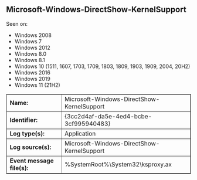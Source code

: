 ## Microsoft-Windows-DirectShow-KernelSupport

Seen on:
* Windows 2008
* Windows 7
* Windows 2012
* Windows 8.0
* Windows 8.1
* Windows 10 (1511, 1607, 1703, 1709, 1803, 1809, 1903, 1909, 2004, 20H2)
* Windows 2016
* Windows 2019
* Windows 11 (21H2)

<table border="1" class="docutils">
  <tbody>
    <tr>
      <td><b>Name:</b></td>
      <td>Microsoft-Windows-DirectShow-KernelSupport</td>
    </tr>
    <tr>
      <td><b>Identifier:</b></td>
      <td>{3cc2d4af-da5e-4ed4-bcbe-3cf995940483}</td>
    </tr>
    <tr>
      <td><b>Log type(s):</b></td>
      <td>Application</td>
    </tr>
    <tr>
      <td><b>Log source(s):</b></td>
      <td>Microsoft-Windows-DirectShow-KernelSupport</td>
    </tr>
    <tr>
      <td><b>Event message file(s):</b></td>
      <td>%SystemRoot%\System32\ksproxy.ax</td>
    </tr>
  </tbody>
</table>

&nbsp;

